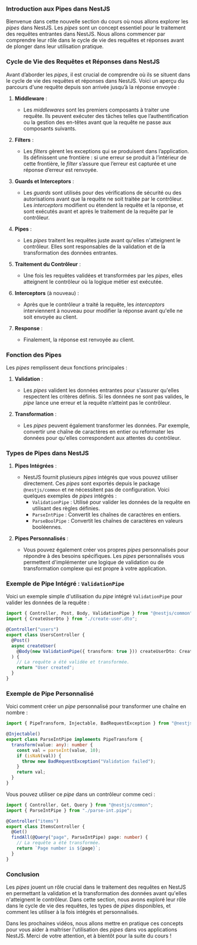 ### Introduction aux Pipes dans NestJS

Bienvenue dans cette nouvelle section du cours où nous allons explorer les _pipes_ dans NestJS. Les _pipes_ sont un concept essentiel pour le traitement des requêtes entrantes dans NestJS. Nous allons commencer par comprendre leur rôle dans le cycle de vie des requêtes et réponses avant de plonger dans leur utilisation pratique.

### Cycle de Vie des Requêtes et Réponses dans NestJS

Avant d’aborder les _pipes_, il est crucial de comprendre où ils se situent dans le cycle de vie des requêtes et réponses dans NestJS. Voici un aperçu du parcours d'une requête depuis son arrivée jusqu’à la réponse envoyée :

1. **Middleware** :

   - Les _middlewares_ sont les premiers composants à traiter une requête. Ils peuvent exécuter des tâches telles que l’authentification ou la gestion des en-têtes avant que la requête ne passe aux composants suivants.

2. **Filters** :

   - Les _filters_ gèrent les exceptions qui se produisent dans l’application. Ils définissent une frontière : si une erreur se produit à l’intérieur de cette frontière, le _filter_ s’assure que l’erreur est capturée et une réponse d’erreur est renvoyée.

3. **Guards et Interceptors** :

   - Les _guards_ sont utilisés pour des vérifications de sécurité ou des autorisations avant que la requête ne soit traitée par le contrôleur. Les _interceptors_ modifient ou étendent la requête et la réponse, et sont exécutés avant et après le traitement de la requête par le contrôleur.

4. **Pipes** :

   - Les _pipes_ traitent les requêtes juste avant qu'elles n'atteignent le contrôleur. Elles sont responsables de la validation et de la transformation des données entrantes.

5. **Traitement du Contrôleur** :

   - Une fois les requêtes validées et transformées par les _pipes_, elles atteignent le contrôleur où la logique métier est exécutée.

6. **Interceptors** (à nouveau) :

   - Après que le contrôleur a traité la requête, les _interceptors_ interviennent à nouveau pour modifier la réponse avant qu'elle ne soit envoyée au client.

7. **Response** :
   - Finalement, la réponse est renvoyée au client.

### Fonction des Pipes

Les _pipes_ remplissent deux fonctions principales :

1. **Validation** :

   - Les _pipes_ valident les données entrantes pour s'assurer qu'elles respectent les critères définis. Si les données ne sont pas valides, le _pipe_ lance une erreur et la requête n’atteint pas le contrôleur.

2. **Transformation** :
   - Les _pipes_ peuvent également transformer les données. Par exemple, convertir une chaîne de caractères en entier ou reformater les données pour qu'elles correspondent aux attentes du contrôleur.

### Types de Pipes dans NestJS

1. **Pipes Intégrées** :

   - NestJS fournit plusieurs _pipes_ intégrés que vous pouvez utiliser directement. Ces _pipes_ sont exportés depuis le package `@nestjs/common` et ne nécessitent pas de configuration. Voici quelques exemples de _pipes_ intégrés :
     - `ValidationPipe` : Utilisé pour valider les données de la requête en utilisant des règles définies.
     - `ParseIntPipe` : Convertit les chaînes de caractères en entiers.
     - `ParseBoolPipe` : Convertit les chaînes de caractères en valeurs booléennes.

2. **Pipes Personnalisés** :
   - Vous pouvez également créer vos propres _pipes_ personnalisés pour répondre à des besoins spécifiques. Les _pipes_ personnalisés vous permettent d'implémenter une logique de validation ou de transformation complexe qui est propre à votre application.

### Exemple de Pipe Intégré : `ValidationPipe`

Voici un exemple simple d'utilisation du _pipe_ intégré `ValidationPipe` pour valider les données de la requête :

```typescript
import { Controller, Post, Body, ValidationPipe } from "@nestjs/common";
import { CreateUserDto } from "./create-user.dto";

@Controller("users")
export class UsersController {
  @Post()
  async createUser(
    @Body(new ValidationPipe({ transform: true })) createUserDto: CreateUserDto
  ) {
    // La requête a été validée et transformée.
    return "User created";
  }
}
```

### Exemple de Pipe Personnalisé

Voici comment créer un _pipe_ personnalisé pour transformer une chaîne en nombre :

```typescript
import { PipeTransform, Injectable, BadRequestException } from "@nestjs/common";

@Injectable()
export class ParseIntPipe implements PipeTransform {
  transform(value: any): number {
    const val = parseInt(value, 10);
    if (isNaN(val)) {
      throw new BadRequestException("Validation failed");
    }
    return val;
  }
}
```

Vous pouvez utiliser ce _pipe_ dans un contrôleur comme ceci :

```typescript
import { Controller, Get, Query } from "@nestjs/common";
import { ParseIntPipe } from "./parse-int.pipe";

@Controller("items")
export class ItemsController {
  @Get()
  findAll(@Query("page", ParseIntPipe) page: number) {
    // La requête a été transformée.
    return `Page number is ${page}`;
  }
}
```

### Conclusion

Les _pipes_ jouent un rôle crucial dans le traitement des requêtes en NestJS en permettant la validation et la transformation des données avant qu'elles n'atteignent le contrôleur. Dans cette section, nous avons exploré leur rôle dans le cycle de vie des requêtes, les types de _pipes_ disponibles, et comment les utiliser à la fois intégrés et personnalisés.

Dans les prochaines vidéos, nous allons mettre en pratique ces concepts pour vous aider à maîtriser l'utilisation des _pipes_ dans vos applications NestJS. Merci de votre attention, et à bientôt pour la suite du cours !
